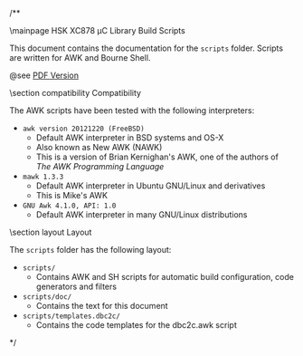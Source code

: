 /**

\mainpage HSK XC878 µC Library Build Scripts

This document contains the documentation for the `scripts` folder. Scripts
are written for AWK and Bourne Shell.

@see [PDF Version](hsk-libs-scripts.pdf)

\section compatibility Compatibility

The AWK scripts have been tested with the following interpreters:
- `awk version 20121220 (FreeBSD)`
  - Default AWK interpreter in BSD systems and OS-X
  - Also known as New AWK (NAWK)
  - This is a version of Brian Kernighan's AWK, one of the authors of
    <i>The AWK Programming Language</i>
- `mawk 1.3.3`
  - Default AWK interpreter in Ubuntu GNU/Linux and derivatives
  - This is Mike's AWK
- `GNU Awk 4.1.0, API: 1.0`
  - Default AWK interpreter in many GNU/Linux distributions

\section layout Layout

The `scripts` folder has the following layout:
- `scripts/`
  - Contains AWK and SH scripts for automatic build configuration,
    code generators and filters
- `scripts/doc/`
  - Contains the text for this document
- `scripts/templates.dbc2c/`
  - Contains the code templates for the dbc2c.awk script

 */
